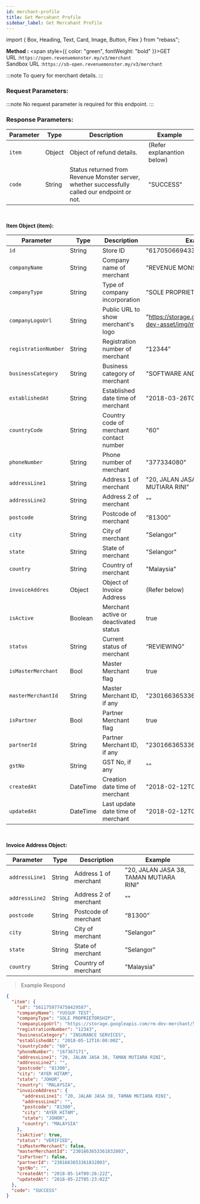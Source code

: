 ```yaml
---
id: merchant-profile
title: Get Mercahant Profile
sidebar_label: Get Mercahant Profile
---
```


import { Box, Heading, Text, Card, Image, Button, Flex } from "rebass";

**Method :** <span style={{ color: "green", fontWeight: "bold" }}>GET</span><br/>
URL :`https://open.revenuemonster.my/v3/merchant`<br/>
Sandbox URL :`https://sb-open.revenuemonster.my/v3/merchant`

:::note
To query for merchant details.
:::

### Request Parameters:

:::note
No request parameter is required for this endpoint.
:::

### Response Parameters:

| Parameter | Type   | Description                                                                                   | Example                    |
| --------- | ------ | --------------------------------------------------------------------------------------------- | -------------------------- |
| `item`    | Object | Object of refund details.                                                                     | (Refer explanantion below) |
| `code`    | String | Status returned from Revenue Monster server, whether successfully called our endpoint or not. | "SUCCESS"                  |

<br/>

<strong>Item Object (item):</strong>

| Parameter            | Type     | Description                             | Example                                                        |
| -------------------- | -------- | --------------------------------------- | -------------------------------------------------------------- |
| `id`                 | String   | Store ID                                | "6170506694335521334"                                          |
| `companyName`        | String   | Company name of merchant                | "REVENUE MONSTER"                                              |
| `companyType`        | String   | Type of company incorporation           | "SOLE PROPRIETOR"                                              |
| `companyLogoUrl`     | String   | Public URL to show merchant's logo      | "https://storage.googleapis.com/rm-dev-asset/img/merchant.png" |
| `registrationNumber` | String   | Registration number of merchant         | “12344”                                                        |
| `businessCategory`   | String   | Business category of merchant           | "SOFTWARE AND IT"                                              |
| `establishedAt`      | String   | Established date time of merchant       | "2018-03-26T04:50:57Z"                                         |
| `countryCode`        | String   | Country code of merchant contact number | "60"                                                           |
| `phoneNumber`        | String   | Phone number of merchant                | "377334080"                                                    |
| `addressLine1`       | String   | Address 1 of merchant                   | "20, JALAN JASA 38, TAMAN MUTIARA RINI"                        |
| `addressLine2`       | String   | Address 2 of merchant                   | ""                                                             |
| `postcode`           | String   | Postcode of merchant                    | “81300”                                                        |
| `city`               | String   | City of merchant                        | "Selangor"                                                     |
| `state`              | String   | State of merchant                       | "Selangor"                                                     |
| `country`            | String   | Country of merchant                     | "Malaysia"                                                     |
| `invoiceAddres`      | Object   | Object of Invoice Address               | (Refer below)                                                  |
| `isActive`           | Boolean  | Merchant active or deactivated status   | true                                                           |
| `status`             | String   | Current status of merchant              | “REVIEWING”                                                    |
| `isMasterMerchant`   | Bool     | Master Merchant flag                    | true                                                           |
| `masterMerchantId`   | String   | Master Merchant ID, if any              | "2301663653361832803"                                          |
| `isPartner`          | Bool     | Partner Merchant flag                   | true                                                           |
| `partnerId`          | String   | Partner Merchant ID, if any             | "2301663653361832803"                                          |
| `gstNo`              | String   | GST No, if any                          | ""                                                             |
| `createdAt`          | DateTime | Creation date time of merchant          | "2018-02-12T08:53:13Z"                                         |
| `updatedAt`          | DateTime | Last update date time of merchant       | "2018-02-12T08:53:13Z"                                         |

<br/>

<strong>Invoice Address Object:</strong>

| Parameter      | Type   | Description           | Example                                 |
| -------------- | ------ | --------------------- | --------------------------------------- |
| `addressLine1` | String | Address 1 of merchant | "20, JALAN JASA 38, TAMAN MUTIARA RINI" |
| `addressLine2` | String | Address 2 of merchant | ""                                      |
| `postcode`     | String | Postcode of merchant  | “81300”                                 |
| `city`         | String | City of merchant      | "Selangor"                              |
| `state`        | String | State of merchant     | "Selangor"                              |
| `country`      | String | Country of merchant   | "Malaysia"                              |

> Example Respond

```json
{
  "item": {
    "id": "5611759774758429587",
    "companyName": "YUSSUF TEST",
    "companyType": "SOLE PROPRIETORSHIP",
    "companyLogoUrl": "https://storage.googleapis.com/rm-dev-merchant/5611759774758429587/logo/merchant.jpeg",
    "registrationNumber": "12343",
    "businessCategory": "INSURANCE SERVICES",
    "establishedAt": "2018-05-12T16:00:00Z",
    "countryCode": "60",
    "phoneNumber": "167367171",
    "addressLine1": "20, JALAN JASA 38, TAMAN MUTIARA RINI",
    "addressLine2": "",
    "postcode": "81300",
    "city": "AYER HITAM",
    "state": "JOHOR",
    "country": "MALAYSIA",
    "invoiceAddress": {
      "addressLine1": "20, JALAN JASA 38, TAMAN MUTIARA RINI",
      "addressLine2": "",
      "postcode": "81300",
      "city": "AYER HITAM",
      "state": "JOHOR",
      "country": "MALAYSIA"
    },
    "isActive": true,
    "status": "VERIFIED",
    "isMasterMerchant": false,
    "masterMerchantId": "2301663653361832803",
    "isPartner": false,
    "partnerId": "2301663653361832803",
    "gstNo": "",
    "createdAt": "2018-05-14T09:26:22Z",
    "updatedAt": "2018-05-22T05:23:02Z"
  },
  "code": "SUCCESS"
}
```
